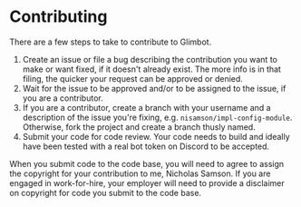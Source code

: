 # Contributing

There are a few steps to take to contribute to Glimbot.

1. Create an issue or file a bug describing the contribution you want to make or want fixed, if it doesn't already exist. 
The more info is in that filing, the quicker your request can be approved or denied.
2. Wait for the issue to be approved and/or to be assigned to the issue, if you are a contributor.
3. If you are a contributor, create a branch with your username and a description of the issue you're fixing, e.g. `nisamson/impl-config-module`.
Otherwise, fork the project and create a branch thusly named.
4. Submit your code for code review. Your code needs to build and ideally have been tested with a real bot token on Discord to be accepted.

When you submit code to the code base, you will need to agree to assign the copyright for your contribution to me, Nicholas Samson. If you are engaged in work-for-hire,
your employer will need to provide a disclaimer on copyright for code you submit to the code base.
